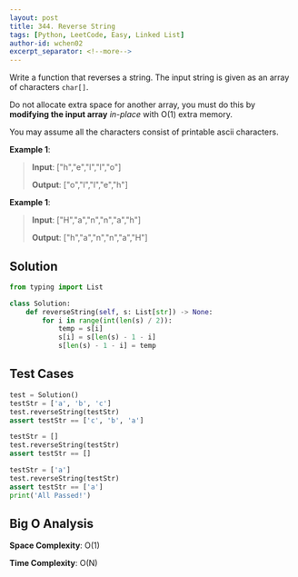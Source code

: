 ```yaml
---
layout: post
title: 344. Reverse String
tags: [Python, LeetCode, Easy, Linked List]
author-id: wchen02
excerpt_separator: <!--more-->
---
```

Write a function that reverses a string. The input string is given as an array of characters `char[]`.

Do not allocate extra space for another array, you must do this by **modifying the input array** *in-place* with O(1) extra memory.

You may assume all the characters consist of printable ascii characters.


<!--more-->
**Example 1**:
> **Input**: ["h","e","l","l","o"]
>
> **Output**: ["o","l","l","e","h"]

**Example 1**:
> **Input**: ["H","a","n","n","a","h"]
>
> **Output**: ["h","a","n","n","a","H"]

## Solution
```python
from typing import List

class Solution:
    def reverseString(self, s: List[str]) -> None:
        for i in range(int(len(s) / 2)):
            temp = s[i]
            s[i] = s[len(s) - 1 - i]
            s[len(s) - 1 - i] = temp
```

## Test Cases
```python
test = Solution()
testStr = ['a', 'b', 'c']
test.reverseString(testStr)
assert testStr == ['c', 'b', 'a']

testStr = []
test.reverseString(testStr)
assert testStr == []

testStr = ['a']
test.reverseString(testStr)
assert testStr == ['a']
print('All Passed!')
```

## Big O Analysis
**Space Complexity**: O(1)

**Time Complexity**: O(N)
